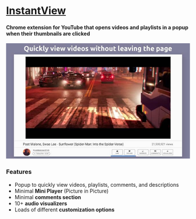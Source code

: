 # [InstantView](https://chrome.google.com/webstore/detail/instantview-for-youtube/pababfeapfpjaghmlfipkcoioeflpbio)
#### Chrome extension for YouTube that opens videos and playlists in a popup when their thumbnails are clicked

![Screenshot of InstantView](https://github.com/afrmtbl/InstantView/blob/master/screenshot.jpg)

### Features
  - Popup to quickly view videos, playlists, comments, and descriptions
  - Minimal **Mini Player** (Picture in Picture)
  - Minimal **comments section**
  - 10+ **audio visualizers**
  - Loads of different **customization options**
